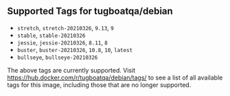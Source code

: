 ## Supported Tags for tugboatqa/debian

* `stretch`, `stretch-20210326`, `9.13`, `9`
* `stable`, `stable-20210326`
* `jessie`, `jessie-20210326`, `8.11`, `8`
* `buster`, `buster-20210326`, `10.8`, `10`, `latest`
* `bullseye`, `bullseye-20210326`

The above tags are currently supported. Visit https://hub.docker.com/r/tugboatqa/debian/tags/ to see a list of all available tags for this image, including those that are no longer supported.
